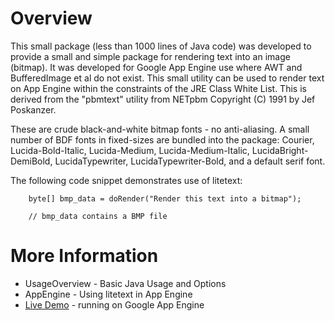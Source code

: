 # Overview #

This small package (less than 1000 lines of Java code) was developed to provide a small and simple package for rendering text into an image (bitmap).  It was developed for Google App Engine use where AWT and BufferedImage et al do not exist. This small utility can be used to render text on App Engine within the constraints of the JRE Class White List. This is derived from the "pbmtext" utility from NETpbm Copyright (C) 1991 by Jef Poskanzer.

These are crude black-and-white bitmap fonts - no anti-aliasing. A small number of BDF fonts in fixed-sizes are bundled into the package: Courier, Lucida-Bold-Italic, Lucida-Medium, Lucida-Medium-Italic, LucidaBright-DemiBold, LucidaTypewriter, LucidaTypewriter-Bold, and a default serif font.

The following code snippet demonstrates use of litetext:

```
    byte[] bmp_data = doRender("Render this text into a bitmap");

    // bmp_data contains a BMP file
```

# More Information #

  * UsageOverview - Basic Java Usage and Options
  * AppEngine  - Using litetext in App Engine
  * [Live Demo](http://quickbitnotes.appspot.com/litetextform.html) - running on Google App Engine
